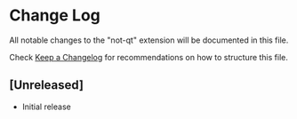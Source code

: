 # Change Log

All notable changes to the "not-qt" extension will be documented in this file.

Check [Keep a Changelog](http://keepachangelog.com/) for recommendations on how to structure this file.

## [Unreleased]

- Initial release
